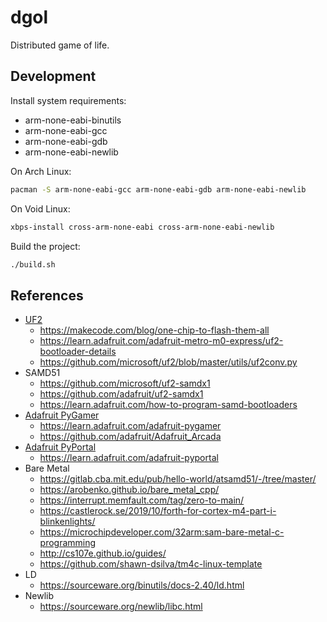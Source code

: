# dgol

Distributed game of life.

## Development

Install system requirements:

* arm-none-eabi-binutils
* arm-none-eabi-gcc
* arm-none-eabi-gdb
* arm-none-eabi-newlib

On Arch Linux:

```bash
pacman -S arm-none-eabi-gcc arm-none-eabi-gdb arm-none-eabi-newlib
```

On Void Linux:

```bash
xbps-install cross-arm-none-eabi cross-arm-none-eabi-newlib
```

Build the project:

```bash
./build.sh
```

## References

* [UF2](https://github.com/Microsoft/uf2)
  * https://makecode.com/blog/one-chip-to-flash-them-all
  * https://learn.adafruit.com/adafruit-metro-m0-express/uf2-bootloader-details
  * https://github.com/microsoft/uf2/blob/master/utils/uf2conv.py
* SAMD51
  * https://github.com/microsoft/uf2-samdx1
  * https://github.com/adafruit/uf2-samdx1
  * https://learn.adafruit.com/how-to-program-samd-bootloaders
* [Adafruit PyGamer](https://www.adafruit.com/product/4242)
  * https://learn.adafruit.com/adafruit-pygamer
  * https://github.com/adafruit/Adafruit_Arcada
* [Adafruit PyPortal](https://www.adafruit.com/product/4116)
  * https://learn.adafruit.com/adafruit-pyportal
* Bare Metal
  * https://gitlab.cba.mit.edu/pub/hello-world/atsamd51/-/tree/master/
  * https://arobenko.github.io/bare_metal_cpp/
  * https://interrupt.memfault.com/tag/zero-to-main/
  * https://castlerock.se/2019/10/forth-for-cortex-m4-part-i-blinkenlights/
  * https://microchipdeveloper.com/32arm:sam-bare-metal-c-programming
  * http://cs107e.github.io/guides/
  * https://github.com/shawn-dsilva/tm4c-linux-template
* LD
  * https://sourceware.org/binutils/docs-2.40/ld.html
* Newlib
  * https://sourceware.org/newlib/libc.html
